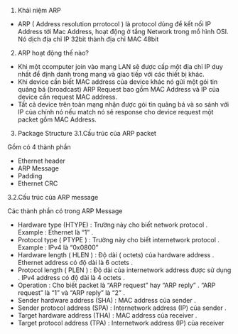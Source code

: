 1. Khái niệm ARP
- ARP ( Address resolution prrotocol ) là protocol dùng để kết nối IP Address tới Mac Address, hoạt động ở tầng Network trong mồ hình OSI. Nó dịch địa chỉ IP 32bit thành địa chỉ MAC 48bit
2. ARP hoạt động thế nào?
- Khi một ccomputer join vào mạng LAN sẽ được cấp một địa chỉ IP duy nhất để định danh trong mạng và giao tiếp với các thiết bị khác.
- Khi device cần biết MAC address của device khác nó gửi một gói tin quảng bá (broadcast) ARP Request bao gồm MAC Address và IP của device cần request MAC address.
- Tất cả device trên toàn mạng nhận được gói tin quảng bá và so sánh với IP của chính nó nếu match nó sẽ response cho device request một packet gồm MAC Address.
3. Package Structure
3.1.Cấu trúc của ARP packet

Gồm có 4 thành phần

- Ethernet header
- ARP Message
- Padding
- Ethernet CRC

3.2.Cấu trúc của ARP message

Các thành phần có trong ARP Message

- Hardware type (HTYPE) : Trường này cho biết network protocol . Example : Ethernet là “1” .
- Protocol type ( PTYPE ) : Trường này cho biết internetwork protocol . Example : IPv4 là “0x0800”
- Hardware length ( HLEN ) : Độ dài ( octets) của hardware address . Ethernet address có độ dài là 6 octets .
- Protocol length ( PLEN ) : Độ dài của internetwork address được sử dụng . IPv4 address có độ dài là 4 octets .
- Operation : Cho biết packet là “ARP request” hay “ARP reply” . “ARP request” là “1” và “ARP reply” là “2” .
- Sender hardware address (SHA) : MAC address của sender .
- Sender protocol address (SPA) : Internetwork address (IP) của sender .
- Target hardware address (THA) : MAC address của receiver .
- Target protocol address (TPA) : Internetwork address (IP) của receiver
